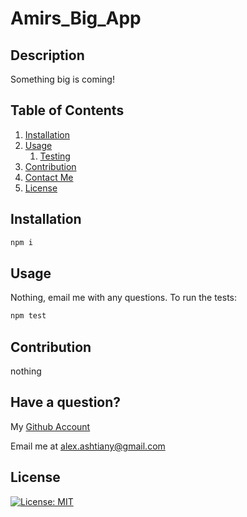 # Amirs_Big_App
## Description
Something big is coming!
## Table of Contents
1. [Installation](#installation)
2. [Usage](#usage)
	1. [Testing](#test)
3. [Contribution](#contribution)
4. [Contact Me](#contact)
5. [License](#license)
## Installation <a name="installation"></a>
```bash
npm i
```
## Usage <a name="usage"></a>
Nothing, email me with any questions.
To run the tests: <a name="test"></a>
```bash
npm test
```
## Contribution <a name="contribution"></a>
nothing
## Have a question? <a name="contact"></a>
My [Github Account](https://github.com/Amirs_Github)

Email me at alex.ashtiany@gmail.com
## License 
[![License: MIT](https://img.shields.io/badge/License-MIT-yellow.svg)](https://opensource.org/licenses/MIT)

